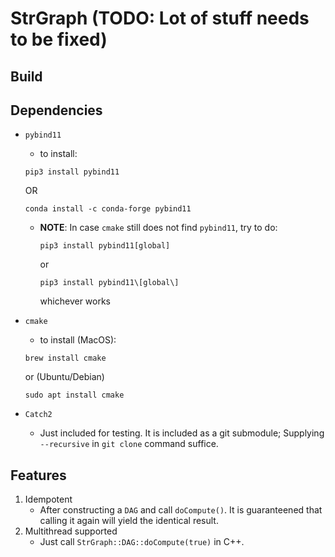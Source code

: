 # StrGraph  (TODO: Lot of stuff needs to be fixed)

## Build

## Dependencies
- `pybind11`
    - to install:
    ```
    pip3 install pybind11
    ```
    OR
    ```
    conda install -c conda-forge pybind11
    ```

    - **NOTE**:
        In case `cmake` still does not find `pybind11`, try to do:
        ```
        pip3 install pybind11[global]
        ```
        or 
        ```
        pip3 install pybind11\[global\]
        ```
        whichever works
- `cmake`
    - to install (MacOS):
    ```
    brew install cmake
    ```
    or (Ubuntu/Debian)
    ```
    sudo apt install cmake
    ```

- `Catch2`
    - Just included for testing. It is included as a git submodule; Supplying `--recursive` in `git clone` command suffice.

## Features
1. Idempotent
    - After constructing a `DAG` and call `doCompute()`. It is guaranteened that calling it again will yield the identical result.
2. Multithread supported
    - Just call `StrGraph::DAG::doCompute(true)` in C++.
